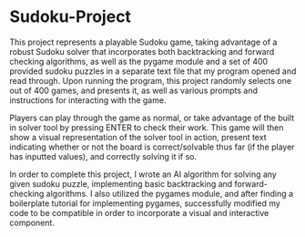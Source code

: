 # Sudoku-Project

This project represents a playable Sudoku game, taking advantage of a robust Sudoku solver that incorporates both backtracking and forward checking algorithms, as well as the pygame module and a set of 400 provided sudoku puzzles in a separate text file that my program opened and read through. Upon running the program, this project randomly selects one out of 400 games, and presents it, as well as various prompts and instructions for interacting with the game. 

Players can play through the game as normal, or take advantage of the built in solver tool by pressing ENTER to check their work. This game will then show a visual representation of the solver tool in action, present text indicating whether or not the board is correct/solvable thus far (if the player has inputted values), and correctly solving it if so.

In order to complete this project, I wrote an AI algorithm for solving any given sudoku puzzle, implementing basic backtracking and forward-checking algorithms. I also utilized the pygames module, and after finding a boilerplate tutorial for implementing pygames, successfully modified my code to be compatible in order to incorporate a visual and interactive component. 
